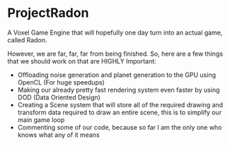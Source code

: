 # ProjectRadon
A Voxel Game Engine that will hopefully one day turn into an actual game, called Radon.

However, we are far, far, far from being finished. So, here are a few things that we should work on that are HIGHLY Important:

- Offloading noise generation and planet generation to the GPU using OpenCL (For huge speedups) 
- Making our already pretty fast rendering system even faster by using DOD (Data Oriented Design)
- Creating a Scene system that will store all of the required drawing and transform data required to draw an entire scene, this is to simplify our main game loop
- Commenting some of our code, because so far I am the only one who knows what any of it means
